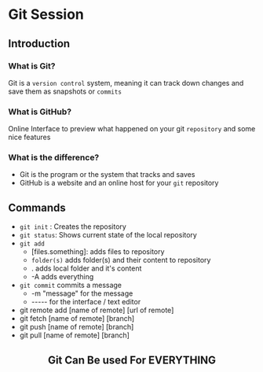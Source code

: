 # Git Session
## Introduction
### What is Git?
Git is a `version control` system, meaning it can track down changes and save them as snapshots or `commits`
### What is GitHub?
Online Interface to preview what happened on your git `repository` and some nice features
### What is the difference?
- Git is the program or the system that tracks and saves
- GitHub is a website and an online host for your `git` repository

## Commands
- `git init` : Creates the repository
- `git status`: Shows current state of the local repository
- `git add`
    + \[files.something]: adds files to repository
    + `folder(s)` adds folder(s) and their content to repository
    + . adds local folder and it's content
    + -A adds everything
- `git commit` commits a message
    + -m "message" for the message
    + ----- for the interface / text editor
- git remote add [name of remote] [url of remote]
- git fetch [name of remote] [branch]
- git push [name of remote] [branch]
- git pull [name of remote] [branch]

<center>
<h2> Git Can Be used For EVERYTHING</h2>
</center>
